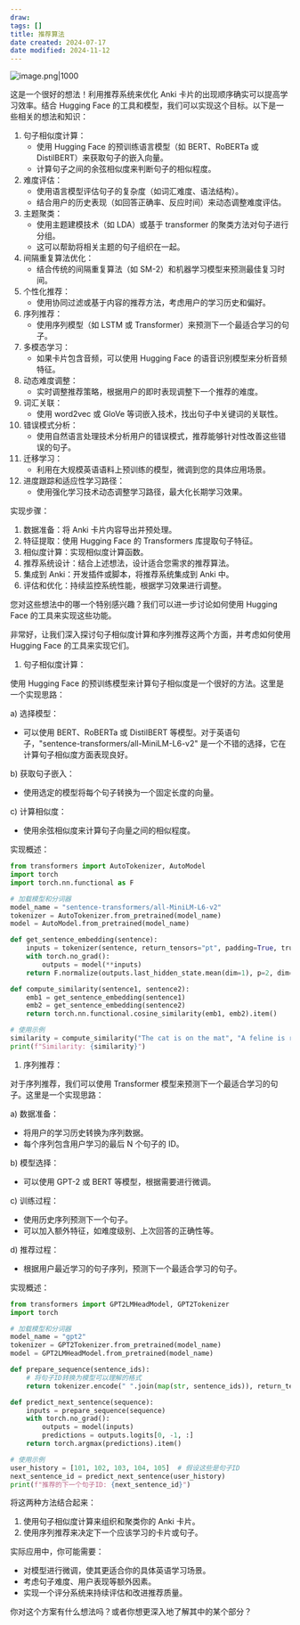 ```yaml
---
draw:
tags: []
title: 推荐算法
date created: 2024-07-17
date modified: 2024-11-12
---
```


![image.png|1000](https://imagehosting4picgo.oss-cn-beijing.aliyuncs.com/imagehosting/fix-dir%2Fpicgo%2Fpicgo-clipboard-images%2F2024%2F11%2F05%2F16-14-57-aeb15a19e5331b613dc9d13fb532734c-202411051614711-217908.png)

这是一个很好的想法！利用推荐系统来优化 Anki 卡片的出现顺序确实可以提高学习效率。结合 Hugging Face 的工具和模型，我们可以实现这个目标。以下是一些相关的想法和知识：

1. 句子相似度计算：
    - 使用 Hugging Face 的预训练语言模型（如 BERT、RoBERTa 或 DistilBERT）来获取句子的嵌入向量。
    - 计算句子之间的余弦相似度来判断句子的相似程度。
2. 难度评估：
    - 使用语言模型评估句子的复杂度（如词汇难度、语法结构）。
    - 结合用户的历史表现（如回答正确率、反应时间）来动态调整难度评估。
3. 主题聚类：
    - 使用主题建模技术（如 LDA）或基于 transformer 的聚类方法对句子进行分组。
    - 这可以帮助将相关主题的句子组织在一起。
4. 间隔重复算法优化：
    - 结合传统的间隔重复算法（如 SM-2）和机器学习模型来预测最佳复习时间。
5. 个性化推荐：
    - 使用协同过滤或基于内容的推荐方法，考虑用户的学习历史和偏好。
6. 序列推荐：
    - 使用序列模型（如 LSTM 或 Transformer）来预测下一个最适合学习的句子。
7. 多模态学习：
    - 如果卡片包含音频，可以使用 Hugging Face 的语音识别模型来分析音频特征。
8. 动态难度调整：
    - 实时调整推荐策略，根据用户的即时表现调整下一个推荐的难度。
9. 词汇关联：
    - 使用 word2vec 或 GloVe 等词嵌入技术，找出句子中关键词的关联性。
10. 错误模式分析：
    - 使用自然语言处理技术分析用户的错误模式，推荐能够针对性改善这些错误的句子。
11. 迁移学习：
    - 利用在大规模英语语料上预训练的模型，微调到您的具体应用场景。
12. 进度跟踪和适应性学习路径：
    - 使用强化学习技术动态调整学习路径，最大化长期学习效果。

实现步骤：

1. 数据准备：将 Anki 卡片内容导出并预处理。
2. 特征提取：使用 Hugging Face 的 Transformers 库提取句子特征。
3. 相似度计算：实现相似度计算函数。
4. 推荐系统设计：结合上述想法，设计适合您需求的推荐算法。
5. 集成到 Anki：开发插件或脚本，将推荐系统集成到 Anki 中。
6. 评估和优化：持续监控系统性能，根据学习效果进行调整。

您对这些想法中的哪一个特别感兴趣？我们可以进一步讨论如何使用 Hugging Face 的工具来实现这些功能。

非常好，让我们深入探讨句子相似度计算和序列推荐这两个方面，并考虑如何使用 Hugging Face 的工具来实现它们。

1. 句子相似度计算：

使用 Hugging Face 的预训练模型来计算句子相似度是一个很好的方法。这里是一个实现思路：

a) 选择模型：

   - 可以使用 BERT、RoBERTa 或 DistilBERT 等模型。对于英语句子，"sentence-transformers/all-MiniLM-L6-v2" 是一个不错的选择，它在计算句子相似度方面表现良好。

b) 获取句子嵌入：

   - 使用选定的模型将每个句子转换为一个固定长度的向量。

c) 计算相似度：

   - 使用余弦相似度来计算句子向量之间的相似程度。

实现概述：

```python
from transformers import AutoTokenizer, AutoModel
import torch
import torch.nn.functional as F

# 加载模型和分词器
model_name = "sentence-transformers/all-MiniLM-L6-v2"
tokenizer = AutoTokenizer.from_pretrained(model_name)
model = AutoModel.from_pretrained(model_name)

def get_sentence_embedding(sentence):
    inputs = tokenizer(sentence, return_tensors="pt", padding=True, truncation=True)
    with torch.no_grad():
        outputs = model(**inputs)
    return F.normalize(outputs.last_hidden_state.mean(dim=1), p=2, dim=1)

def compute_similarity(sentence1, sentence2):
    emb1 = get_sentence_embedding(sentence1)
    emb2 = get_sentence_embedding(sentence2)
    return torch.nn.functional.cosine_similarity(emb1, emb2).item()

# 使用示例
similarity = compute_similarity("The cat is on the mat", "A feline is resting on a rug")
print(f"Similarity: {similarity}")
```

1. 序列推荐：

对于序列推荐，我们可以使用 Transformer 模型来预测下一个最适合学习的句子。这里是一个实现思路：

a) 数据准备：

   - 将用户的学习历史转换为序列数据。
   - 每个序列包含用户学习的最后 N 个句子的 ID。

b) 模型选择：

   - 可以使用 GPT-2 或 BERT 等模型，根据需要进行微调。

c) 训练过程：

   - 使用历史序列预测下一个句子。
   - 可以加入额外特征，如难度级别、上次回答的正确性等。

d) 推荐过程：

   - 根据用户最近学习的句子序列，预测下一个最适合学习的句子。

实现概述：

```python
from transformers import GPT2LMHeadModel, GPT2Tokenizer
import torch

# 加载模型和分词器
model_name = "gpt2"
tokenizer = GPT2Tokenizer.from_pretrained(model_name)
model = GPT2LMHeadModel.from_pretrained(model_name)

def prepare_sequence(sentence_ids):
    # 将句子ID转换为模型可以理解的格式
    return tokenizer.encode(" ".join(map(str, sentence_ids)), return_tensors="pt")

def predict_next_sentence(sequence):
    inputs = prepare_sequence(sequence)
    with torch.no_grad():
        outputs = model(inputs)
        predictions = outputs.logits[0, -1, :]
    return torch.argmax(predictions).item()

# 使用示例
user_history = [101, 102, 103, 104, 105]  # 假设这些是句子ID
next_sentence_id = predict_next_sentence(user_history)
print(f"推荐的下一个句子ID: {next_sentence_id}")
```

将这两种方法结合起来：

1. 使用句子相似度计算来组织和聚类你的 Anki 卡片。
2. 使用序列推荐来决定下一个应该学习的卡片或句子。

实际应用中，你可能需要：

- 对模型进行微调，使其更适合你的具体英语学习场景。
- 考虑句子难度、用户表现等额外因素。
- 实现一个评分系统来持续评估和改进推荐质量。

你对这个方案有什么想法吗？或者你想更深入地了解其中的某个部分？
